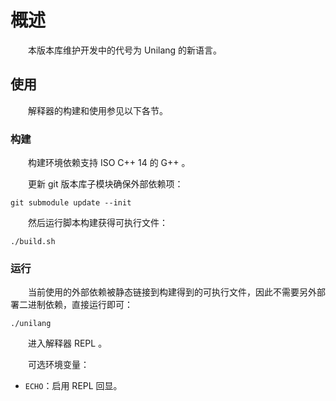 ﻿# 概述

　　本版本库维护开发中的代号为 Unilang 的新语言。

## 使用

　　解释器的构建和使用参见以下各节。

### 构建

　　构建环境依赖支持 ISO C++ 14 的 G++ 。

　　更新 git 版本库子模块确保外部依赖项：

```
git submodule update --init
```

　　然后运行脚本构建获得可执行文件：

```
./build.sh
```

### 运行

　　当前使用的外部依赖被静态链接到构建得到的可执行文件，因此不需要另外部署二进制依赖，直接运行即可：

```
./unilang
```

　　进入解释器 REPL 。

　　可选环境变量：

* `ECHO`：启用 REPL 回显。

